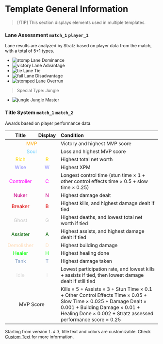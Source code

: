# Template General Information

> [!TIP] This section displays elements used in multiple templates.

### Lane Assessment `match_1` `player_1`

Lane results are analyzed by Stratz based on player data from the match, with a total of 5+1 types.
* ![stomp](/images/lane/stomp.png) Lane Dominance  
* ![victory](/images/lane/victory.png) Lane Advantage
* ![tie](/images/lane/tie.png) Lane Tie
* ![fail](/images/lane/fail.png) Lane Disadvantage
* ![stomped](/images/lane/stomped.png) Lane Overrun
> Special Type: Jungle
* ![jungle](/images/lane/jungle.png) Jungle Master

### Title System `match_1` `match_2`

Awards based on player performance data.
<table>
  <thead>
    <tr>
      <th style="text-align: center">Title</th>
      <th style="text-align: center">Display</th>
      <th style="text-align: left">Condition</th>
    </tr>
  </thead>
  <tbody>
    <tr>
      <td colspan="2" style="text-align: center"><span style="color: #FFA500;">MVP</span></td>
      <td>Victory and highest MVP score</td>
    </tr>
    <tr>
      <td colspan="2" style="text-align: center"><span style="color: #66CCFF;">Soul</span></td>
      <td>Loss and highest MVP score</td>
    </tr>
    <tr>
      <td style="text-align: center"><span style="color: #FFD700;">Rich</span></td>
      <td style="text-align: center"><span style="color: #FFD700;">R</span></td>
      <td>Highest total net worth</td>
    </tr>
    <tr>
      <td style="text-align: center"><span style="color: #8888FF;">Wise</span></td>
      <td style="text-align: center"><span style="color: #8888FF;">W</span></td>
      <td>Highest XPM</td>
    </tr>
    <tr>
      <td style="text-align: center"><span style="color: #FF00FF;">Controller</span></td>
      <td style="text-align: center"><span style="color: #FF00FF;">C</span></td>
      <td>Longest control time (stun time × 1 + other control effects time × 0.5 + slow time × 0.25)</td>
    </tr>
    <tr>
      <td style="text-align: center"><span style="color: #CC0088;">Nuker</span></td>
      <td style="text-align: center"><span style="color: #CC0088;">N</span></td>
      <td>Highest damage dealt</td>
    </tr>
    <tr>
      <td style="text-align: center"><span style="color: #DD0000;">Breaker</span></td>
      <td style="text-align: center"><span style="color: #DD0000;">B</span></td>
      <td>Highest kills, and highest damage dealt if tied</td>
    </tr>
    <tr>
      <td style="text-align: center"><span style="color: #CCCCCC;">Ghost</span></td>
      <td style="text-align: center"><span style="color: #CCCCCC;">G</span></td>
      <td>Highest deaths, and lowest total net worth if tied</td>
    </tr>
    <tr>
      <td style="text-align: center"><span style="color: #006400;">Assister</span></td>
      <td style="text-align: center"><span style="color: #006400;">A</span></td>
      <td>Highest assists, and highest damage dealt if tied</td>
    </tr>
    <tr>
      <td style="text-align: center"><span style="color: #FEDCBA;">Demolisher</span></td>
      <td style="text-align: center"><span style="color: #FEDCBA;">D</span></td>
      <td>Highest building damage</td>
    </tr>
    <tr>
      <td style="text-align: center"><span style="color: #00FF00;">Healer</span></td>
      <td style="text-align: center"><span style="color: #00FF00;">H</span></td>
      <td>Highest healing done</td>
    </tr>
    <tr>
      <td style="text-align: center"><span style="color: #84A1C7;">Tank</span></td>
      <td style="text-align: center"><span style="color: #84A1C7;">T</span></td>
      <td>Highest damage taken</td>
    </tr>
    <tr>
      <td style="text-align: center"><span style="color: #DDDDDD;">Idle</span></td>
      <td style="text-align: center"><span style="color: #DDDDDD;">I</span></td>
      <td>Lowest participation rate, and lowest kills + assists if tied, then lowest damage dealt if still tied</td>
    </tr>
    <tr>
      <td colspan="2" style="text-align: center">MVP Score</td>
      <td>Kills × 5 + Assists × 3 + Stun Time × 0.1 + Other Control Effects Time × 0.05 + Slow Time × 0.025 + Damage Dealt × 0.001 + Building Damage × 0.01 + Healing Done × 0.002 + Stratz assessed performance score × 0.25</td>
    </tr>
  </tbody>
</table>

Starting from version `1.4.3`, title text and colors are customizable. Check [Custom Text](./i18n.md) for more information.
